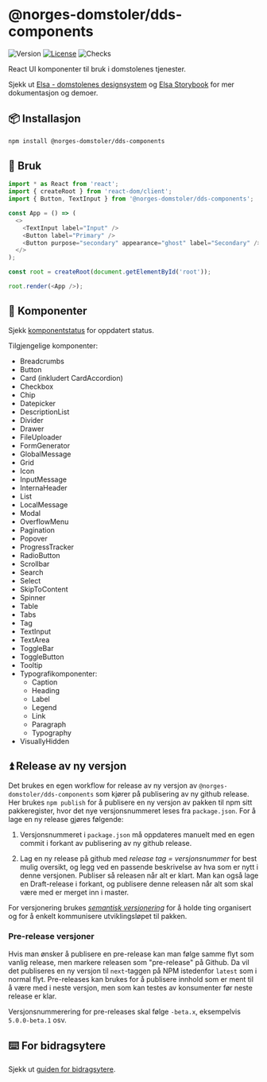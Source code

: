 # @norges-domstoler/dds-components

![Version](https://img.shields.io/npm/v/@norges-domstoler/dds-components) [![License](https://img.shields.io/npm/l/@norges-domstoler/dds-components)](https://www.npmjs.com/package/@norges-domstoler/dds-components) ![Checks](https://github.com/domstolene/designsystem/actions/workflows/design-system.yml/badge.svg)

React UI komponenter til bruk i domstolenes tjenester.

Sjekk ut [Elsa - domstolenes designsystem](https://design.domstol.no/) og [ Elsa Storybook](https://domstolene.github.io/designsystem) for mer dokumentasjon og demoer.

## 📦 Installasjon

```sh
npm install @norges-domstoler/dds-components
```

## 🔨 Bruk

```js
import * as React from 'react';
import { createRoot } from 'react-dom/client';
import { Button, TextInput } from '@norges-domstoler/dds-components';

const App = () => (
  <>
    <TextInput label="Input" />
    <Button label="Primary" />
    <Button purpose="secondary" appearance="ghost" label="Secondary" />
  </>
);

const root = createRoot(document.getElementById('root'));

root.render(<App />);
```

## 📃 Komponenter

Sjekk [komponentstatus](https://design.domstol.no/987b33f71/p/438035-komponenter/b/160db9) for oppdatert status.

Tilgjengelige komponenter:

- Breadcrumbs
- Button
- Card (inkludert CardAccordion)
- Checkbox
- Chip
- Datepicker
- DescriptionList
- Divider
- Drawer
- FileUploader
- FormGenerator
- GlobalMessage
- Grid
- Icon
- InputMessage
- InternaHeader
- List
- LocalMessage
- Modal
- OverflowMenu
- Pagination
- Popover
- ProgressTracker
- RadioButton
- Scrollbar
- Search
- Select
- SkipToContent
- Spinner
- Table
- Tabs
- Tag
- TextInput
- TextArea
- ToggleBar
- ToggleButton
- Tooltip
- Typografikomponenter:
  - Caption
  - Heading
  - Label
  - Legend
  - Link
  - Paragraph
  - Typography
- VisuallyHidden

## ⏫ Release av ny versjon

Det brukes en egen workflow for release av ny versjon av `@norges-domstoler/dds-components` som kjører på publisering av ny github release. Her brukes `npm publish` for å publisere en ny versjon av pakken til npm sitt pakkeregister, hvor det nye versjonsnummeret leses fra `package.json`. For å lage en ny release gjøres følgende:

1. Versjonsnummeret i `package.json` må oppdateres manuelt med en egen commit i forkant av publisering av ny github release.

2. Lag en ny release på github med _release tag = versjonsnummer_ for best mulig oversikt, og legg ved en passende beskrivelse av hva som er nytt i denne versjonen. Publiser så releasen når alt er klart.
   Man kan også lage en Draft-release i forkant, og publisere denne releasen når alt som skal være med er merget inn i master.

For versjonering brukes [_semantisk versjonering_](https://semver.org/) for å holde ting organisert og for å enkelt kommunisere utviklingsløpet til pakken.

### Pre-release versjoner

Hvis man ønsker å publisere en pre-release kan man følge samme flyt som vanlig release, men markere releasen som "pre-release" på Github. Da vil det publiseres en ny versjon til `next`-taggen på NPM istedenfor `latest` som i normal flyt. Pre-releases kan brukes for å publisere innhold som er ment til å være med i neste versjon, men som kan testes av konsumenter før neste release er klar.

Versjonsnummerering for pre-releases skal følge `-beta.x`, eksempelvis `5.0.0-beta.1` osv.

## ⌨️ For bidragsytere

Sjekk ut [guiden for bidragsytere](https://design.domstol.no/987b33f71/p/34c962-bidra/b/3611d5).
